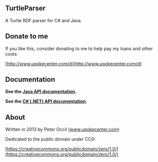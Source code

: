 TurtleParser
-------------------

A Turtle RDF parser for C# and Java.

Donate to me
------------------
If you like this, consider donating to me to help pay my loans and other costs:

[http://www.upokecenter.com/d](http://www.upokecenter.com/d)

Documentation
------------

**See the [Java API documentation](https://peteroupc.github.io/TurtleParser/api/).**

**See the [C# (.NET) API documentation](https://peteroupc.github.io/TurtleParser/docs/).**

About
----------

Written in 2013 by Peter Occil (www.upokecenter.com)

Dedicated to the public domain under CC0:

[https://creativecommons.org/publicdomain/zero/1.0/](https://creativecommons.org/publicdomain/zero/1.0/)
